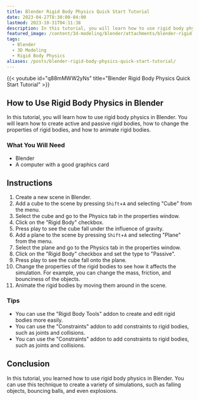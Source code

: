```yaml
---
title: Blender Rigid Body Physics Quick Start Tutorial
date: 2023-04-27T8:30:00-04:00
lastmod: 2023-10-31T04:11:38
description: In this tutorial, you will learn how to use rigid body physics in Blender.
featured_image: /content/3d-modeling/blender/attachments/blender-rigid-body-physics-quick-start.jpg
tags:
  - Blender
  - 3D Modeling
  - Rigid Body Physics
aliases: /posts/blender-rigid-body-physics-quick-start-tutorial/
---
```


{{< youtube id="q88mMWW2yNs" title="Blender Rigid Body Physics Quick Start Tutorial" >}}

## How to Use Rigid Body Physics in Blender

In this tutorial, you will learn how to use rigid body physics in Blender. You will learn how to create active and passive rigid bodies, how to change the properties of rigid bodies, and how to animate rigid bodies.

### What You Will Need

- Blender
- A computer with a good graphics card

## Instructions

1. Create a new scene in Blender.
2. Add a cube to the scene by pressing `Shift`+`A` and selecting "Cube" from the menu.
3. Select the cube and go to the Physics tab in the properties window.
4. Click on the "Rigid Body" checkbox.
5. Press play to see the cube fall under the influence of gravity.
6. Add a plane to the scene by pressing `Shift`+`A` and selecting "Plane" from the menu.
7. Select the plane and go to the Physics tab in the properties window.
8. Click on the "Rigid Body" checkbox and set the type to "Passive".
9. Press play to see the cube fall onto the plane.
10. Change the properties of the rigid bodies to see how it affects the simulation. For example, you can change the mass, friction, and bounciness of the objects.
11. Animate the rigid bodies by moving them around in the scene.

### Tips

- You can use the "Rigid Body Tools" addon to create and edit rigid bodies more easily.
- You can use the "Constraints" addon to add constraints to rigid bodies, such as joints and collisions.
- You can use the "Constraints" addon to add constraints to rigid bodies, such as joints and collisions.

## Conclusion

In this tutorial, you learned how to use rigid body physics in Blender. You can use this technique to create a variety of simulations, such as falling objects, bouncing balls, and even explosions.
